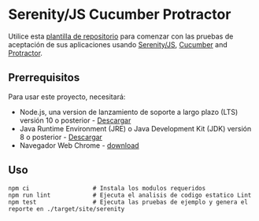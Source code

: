 # Serenity/JS Cucumber Protractor

Utilice esta [plantilla de repositorio](https://help.github.com/en/articles/creating-a-repository-from-a-template)
para comenzar con las pruebas de aceptación de sus aplicaciones usando [Serenity/JS](https://serenity-js.org), 
[Cucumber](https://github.com/cucumber/cucumber-js) and [Protractor](https://www.protractortest.org/#/).

## Prerrequisitos

Para usar este proyecto, necesitará:
- Node.js, una version de lanzamiento de soporte a largo plazo (LTS) versión 10 o posterior - [Descargar](https://nodejs.org/en/)
- Java Runtime Environment (JRE) o Java Development Kit (JDK) versión 8 o posterior - [Descargar](https://adoptopenjdk.net/)
- Navegador Web Chrome - [download](https://www.google.com/intl/es-419/chrome/)

## Uso

```
npm ci                  # Instala los modulos requeridos
npm run lint            # Ejecuta el analisis de codigo estatico Lint
npm test                # Ejecuta las pruebas de ejemplo y genera el reporte en ./target/site/serenity
```
